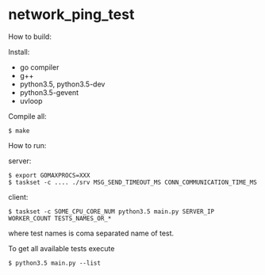 # network_ping_test

How to build:

Install:

 * go compiler
 * g++
 * python3.5, python3.5-dev
 * python3.5-gevent
 * uvloop


Compile all:
    
    $ make


How to run:

server:

    $ export GOMAXPROCS=XXX
    $ taskset -c .... ./srv MSG_SEND_TIMEOUT_MS CONN_COMMUNICATION_TIME_MS

client:

    $ taskset -c SOME_CPU_CORE_NUM python3.5 main.py SERVER_IP WORKER_COUNT TESTS_NAMES_OR_*

where test names is coma separated name of test.

To get all available tests execute

    $ python3.5 main.py --list

